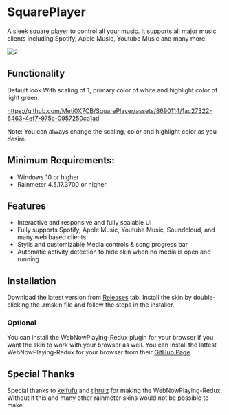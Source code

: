 # SquarePlayer
A sleek square player to control all your music. It supports all major music clients including Spotify, Apple Music, Youtube Music and many more.

![2](https://github.com/Meti0X7CB/SquarePlayer/assets/8690114/03c62f34-6a2b-4288-9650-6c400cd8ed83)

## Functionality

Default look With scaling of 1, primary color of white and highlight color of light green:

https://github.com/Meti0X7CB/SquarePlayer/assets/8690114/1ac27322-6463-4ef7-975c-0957250ca1ad

Note: You can always change the scaling, color and highlight color as you desire.

## Minimum Requirements:
- Windows 10 or higher
- Rainmeter 4.5.17.3700 or higher
## Features
- Interactive and responsive and fully scalable UI
- Fully supports Spotify, Apple Music, Youtube Music, Soundcloud, and many web based clients
- Stylis and customizable Media controls & song progress bar 
- Automatic activity detection to hide skin when no media is open and running
## Installation
Download the latest version from [Releases](https://github.com/Meti0X7CB/SquarePlayer/releases) tab.
Install the skin by double-clicking the .rmskin file and follow the steps in the installer.
### Optional
You can install the WebNowPlaying-Redux plugin for your browser if you want the skin to work with your browser as well.
You can Install the lattest WebNowPlaying-Redux for your browser from their [GitHub Page](https://github.com/keifufu/WebNowPlaying-Redux).

## Special Thanks
Special thanks to [keifufu](https://github.com/keifufu) and [tjhrulz](https://github.com/tjhrulz/) for making the WebNowPlaying-Redux. Without it this and many other rainmeter skins would not be possible to make.
